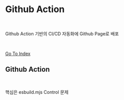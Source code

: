 # Github Action 

</br>

Github Action 기반의 CI/CD 자동화에 Github Page로 배포   

</br>

[Go To Index](index.md)

## Github Action 

</br>

핵심은 esbuild.mjs Control 문제 

</br>



